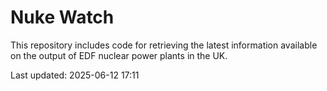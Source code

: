 # Nuke Watch

This repository includes code for retrieving the latest information available on the output of EDF nuclear power plants in the UK.

Last updated: 2025-06-12 17:11